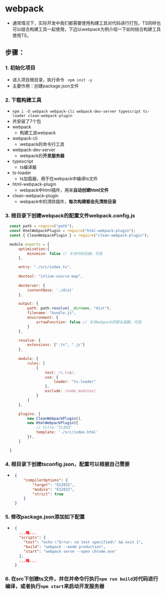 # webpack

- 通常情况下，实际开发中我们都需要使用构建工具对代码进行打包，TS同样也可以结合构建工具一起使用，下边以webpack为例介绍一下如何结合构建工具使用TS。

## 步骤：

### 1. 初始化项目

- 进入项目根目录，执行命令 ``` npm init -y```
- 主要作用：创建package.json文件

### 2. 下载构建工具

- ```npm i -D webpack webpack-cli webpack-dev-server typescript ts-loader clean-webpack-plugin```
- 共安装了7个包
 - webpack
   - 构建工具webpack
 - webpack-cli
   - webpack的命令行工具
 - webpack-dev-server
   - webpack的**开发服务器**
 - typescript
   - ts编译器
 - ts-loader
   - ts加载器，用于在webpack中编译ts文件
 - html-webpack-plugin
   - webpack中html插件，用来**自动创建html文件**
 - clean-webpack-plugin
   - webpack中的清除插件，**每次构建都会先清除目录**

### 3. 根目录下创建webpack的配置文件webpack.config.js

```javascript
  const path = require("path");
  const HtmlWebpackPlugin = require("html-webpack-plugin");
  const { CleanWebpackPlugin } = require("clean-webpack-plugin");

  module.exports = {
      optimization:{
          minimize: false // 关闭代码压缩，可选
      },

      entry: "./src/index.ts",
      
      devtool: "inline-source-map",
      
      devServer: {
          contentBase: './dist'
      },

      output: {
          path: path.resolve(__dirname, "dist"),
          filename: "bundle.js",
          environment: {
              arrowFunction: false // 关闭webpack的箭头函数，可选
          }
      },

      resolve: {
          extensions: [".ts", ".js"]
      },
      
      module: {
          rules: [
              {
                  test: /\.ts$/,
                  use: {
                      loader: "ts-loader"     
                  },
                  exclude: /node_modules/
              }
          ]
      },

      plugins: [
          new CleanWebpackPlugin(),
          new HtmlWebpackPlugin({
              // title:'TS测试'
              template: './src/index.html'
          }),
      ]

  }
```

### 4. 根目录下创建tsconfig.json，配置可以根据自己需要

   - ```json
      {
          "compilerOptions": {
              "target": "ES2015",
              "module": "ES2015",
              "strict": true
          }
      }
     ```

### 5. 修改package.json添加如下配置

   - ```json
      {
        ...略...
        "scripts": {
          "test": "echo \"Error: no test specified\" && exit 1",
          "build": "webpack --mode production",
          "start": "webpack serve --open chrome.exe"
        },
        ...略...
      }
     ```

### 6. 在src下创建ts文件，并在并命令行执行```npm run build```对代码进行编译，或者执行```npm start```来启动开发服务器

